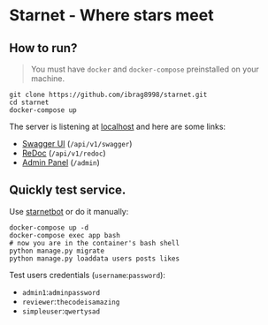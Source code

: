 # Starnet - Where stars meet

## How to run?

> You must have `docker` and `docker-compose` preinstalled on your machine.

```shell
git clone https://github.com/ibrag8998/starnet.git
cd starnet
docker-compose up
```

The server is listening at [localhost](http://localhost)
and here are some links:

- [Swagger UI](http://localhost/api/v1/swagger) (`/api/v1/swagger`)
- [ReDoc](http://localhost/api/v1/redoc) (`/api/v1/redoc`)
- [Admin Panel](http://localhost/admin) (`/admin`)

## Quickly test service.

Use [starnetbot](https://github.com/ibrag8998/starnetbot) or do it manually:

```shell
docker-compose up -d
docker-compose exec app bash
# now you are in the container's bash shell
python manage.py migrate
python manage.py loaddata users posts likes
```

Test users credentials (`username`:`password`):

- `admin1`:`adminpassword`
- `reviewer`:`thecodeisamazing`
- `simpleuser`:`qwertysad`
